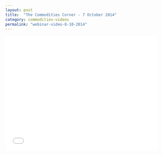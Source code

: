 ```yaml
---
layout: post
title:  "The Commodities Corner - 7 October 2014"
category: commodities-videos
permalink: "webinar-video-8-10-2014"
---
```


<iframe width="480" height="360" src="//www.youtube.com/embed/IiC-w69EhX4" frameborder="0" allowfullscreen></iframe>

 